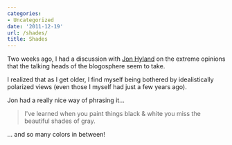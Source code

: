 ```yaml
---
categories:
- Uncategorized
date: '2011-12-19'
url: /shades/
title: Shades
---
```


Two weeks ago, I had a discussion with <a href="https://twitter.com/jon_hyland">Jon Hyland</a> on the extreme opinions that the talking heads of the blogosphere seem to take.

I realized that as I get older, I find myself being bothered by idealistically polarized views (even those I myself had just a few years ago).

Jon had a really nice way of phrasing it...

<blockquote>I've learned when you paint things black & white you miss the beautiful shades of gray.</blockquote>

... and so many colors in between!